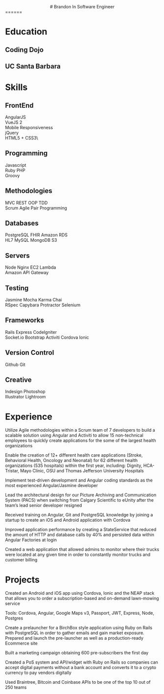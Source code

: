 <center>
# Brandon In
Software Engineer
</center>
======


Education
======

Coding Dojo
-----------

UC Santa Barbara
----------------

Skills
======

FrontEnd
--------

AngularJS\
VueJS 2\
Mobile Responsiveness\
jQuery\
HTML5 + CSS3\

Programming
-----------

Javascript\
Ruby PHP\
Groovy

Methodologies
-------------

MVC REST OOP TDD\
Scrum Agile Pair Programming

Databases
---------

PostgreSQL FHIR Amazon RDS\
HL7 MySQL MongoDB S3

Servers
-------

Node Nginx EC2 Lambda\
Amazon API Gateway

Testing
-------

Jasmine Mocha Karma Chai\
RSpec Capybara Protractor Selenium

Frameworks
----------

Rails Express CodeIgniter\
Socket.io Bootstrap Activiti Cordova Ionic

Version Control
---------------

Github Git

Creative
--------

Indesign Photoshop\
Illustrator Lightroom

Experience
==========

Utilize Agile methodologies within a Scrum team of 7 developers to build
a scalable solution using Angular and Activiti to allow 15 non-technical
employees to quickly create applications for the some of the largest
health organizations

Enable the creation of 12+ different health care applications (Stroke,
Behavioral Health, Oncology and Neonatal) for 62 different health
organizations (535 hospitals) within the first year, including: Dignity,
HCA-Tristar, Mayo Clinic, OSU and Thomas Jefferson University Hospitals

Implement test-driven development and Angular coding standards as the
most experienced Angular/Jasmine developer

Lead the architectural design for our Picture Archiving and
Communication System (PACS) when switching from Calgary Scientific to
eUnity after the team’s lead senior developer resigned

Received training on Angular, Git and PostgreSQL knowledge by joining a
startup to create an iOS and Android application with Cordova

Improved application performance by creating a StateService that reduced
the amount of HTTP and database calls by 40% and persisted data within
Angular Factories at login

Created a web application that allowed admins to monitor where their
trucks were located at any given time in order to constantly monitor
trucks and customer billing

Projects
========

Created an Android and iOS app using Cordova, Ionic and the NEAP stack
that allows you to order a subscription-based and on-demand lawn-mowing
service

Tools: Cordova, Angular, Google Maps v3, Passport, JWT, Express, Node,
Postgres

Create a prelauncher for a BirchBox style application using Ruby on
Rails with PostgreSQL in order to gather emails and gain market
exposure. Prepared and launch the pre-launcher as well as a
production-ready Ecommerce site

Built a marketing campaign obtaining 600 pre-subscribers the first day

Created a PoS system and API/widget with Ruby on Rails so companies can
accept digital payments without a bank account and converts it to a
crypto currency to pay vendors digitally

Used Braintree, Bitcoin and Coinbase APIs to be one of the top 10 out of
250 teams

